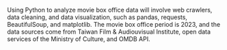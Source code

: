 Using Python to analyze movie box office data will involve web crawlers, data cleaning, and data visualization, such as pandas, requests, BeautifulSoup, and matplotlib. The movie box office period is 2023, and the data sources come from Taiwan Film & Audiouvisual Institute, open data services of the Ministry of Culture, and OMDB API.
